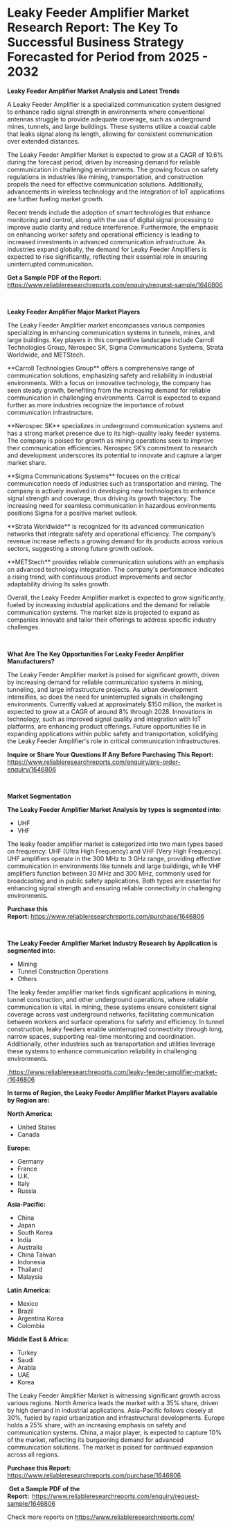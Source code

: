 <p><h1>Leaky Feeder Amplifier Market Research Report: The Key To Successful Business Strategy Forecasted for Period from 2025 - 2032</h1></p><p><strong>Leaky Feeder Amplifier Market Analysis and Latest Trends</strong></p>
<p><p>A Leaky Feeder Amplifier is a specialized communication system designed to enhance radio signal strength in environments where conventional antennas struggle to provide adequate coverage, such as underground mines, tunnels, and large buildings. These systems utilize a coaxial cable that leaks signal along its length, allowing for consistent communication over extended distances.</p><p>The Leaky Feeder Amplifier Market is expected to grow at a CAGR of 10.6% during the forecast period, driven by increasing demand for reliable communication in challenging environments. The growing focus on safety regulations in industries like mining, transportation, and construction propels the need for effective communication solutions. Additionally, advancements in wireless technology and the integration of IoT applications are further fueling market growth. </p><p>Recent trends include the adoption of smart technologies that enhance monitoring and control, along with the use of digital signal processing to improve audio clarity and reduce interference. Furthermore, the emphasis on enhancing worker safety and operational efficiency is leading to increased investments in advanced communication infrastructure. As industries expand globally, the demand for Leaky Feeder Amplifiers is expected to rise significantly, reflecting their essential role in ensuring uninterrupted communication.</p></p>
<p><strong>Get a Sample PDF of the Report:&nbsp;</strong> <a href="https://www.reliableresearchreports.com/enquiry/request-sample/1646806?utm_campaign=2745&utm_medium=2&utm_source=Github&utm_content=ia&utm_term=07042025&utm_id=leaky-feeder-amplifier">https://www.reliableresearchreports.com/enquiry/request-sample/1646806</a></p>
<p>&nbsp;</p>
<p><strong>Leaky Feeder Amplifier Major Market Players</strong></p>
<p><p>The Leaky Feeder Amplifier market encompasses various companies specializing in enhancing communication systems in tunnels, mines, and large buildings. Key players in this competitive landscape include Carroll Technologies Group, Nerospec SK, Sigma Communications Systems, Strata Worldwide, and METStech.</p><p>**Carroll Technologies Group** offers a comprehensive range of communication solutions, emphasizing safety and reliability in industrial environments. With a focus on innovative technology, the company has seen steady growth, benefiting from the increasing demand for reliable communication in challenging environments. Carroll is expected to expand further as more industries recognize the importance of robust communication infrastructure.</p><p>**Nerospec SK** specializes in underground communication systems and has a strong market presence due to its high-quality leaky feeder systems. The company is poised for growth as mining operations seek to improve their communication efficiencies. Nerospec SK’s commitment to research and development underscores its potential to innovate and capture a larger market share.</p><p>**Sigma Communications Systems** focuses on the critical communication needs of industries such as transportation and mining. The company is actively involved in developing new technologies to enhance signal strength and coverage, thus driving its growth trajectory. The increasing need for seamless communication in hazardous environments positions Sigma for a positive market outlook.</p><p>**Strata Worldwide** is recognized for its advanced communication networks that integrate safety and operational efficiency. The company’s revenue increase reflects a growing demand for its products across various sectors, suggesting a strong future growth outlook. </p><p>**METStech** provides reliable communication solutions with an emphasis on advanced technology integration. The company's performance indicates a rising trend, with continuous product improvements and sector adaptability driving its sales growth.</p><p>Overall, the Leaky Feeder Amplifier market is expected to grow significantly, fueled by increasing industrial applications and the demand for reliable communication systems. The market size is projected to expand as companies innovate and tailor their offerings to address specific industry challenges.</p></p>
<p>&nbsp;</p>
<p><strong>What Are The Key Opportunities For Leaky Feeder Amplifier Manufacturers?</strong></p>
<p><p>The Leaky Feeder Amplifier market is poised for significant growth, driven by increasing demand for reliable communication systems in mining, tunneling, and large infrastructure projects. As urban development intensifies, so does the need for uninterrupted signals in challenging environments. Currently valued at approximately $150 million, the market is expected to grow at a CAGR of around 8% through 2028. Innovations in technology, such as improved signal quality and integration with IoT platforms, are enhancing product offerings. Future opportunities lie in expanding applications within public safety and transportation, solidifying the Leaky Feeder Amplifier's role in critical communication infrastructures.</p></p>
<p><strong>Inquire or Share Your Questions If Any Before Purchasing This Report:</strong> <a href="https://www.reliableresearchreports.com/enquiry/pre-order-enquiry/1646806?utm_campaign=2745&utm_medium=2&utm_source=Github&utm_content=ia&utm_term=07042025&utm_id=leaky-feeder-amplifier">https://www.reliableresearchreports.com/enquiry/pre-order-enquiry/1646806</a></p>
<p>&nbsp;</p>
<p><strong>Market Segmentation</strong></p>
<p><strong>The Leaky Feeder Amplifier Market Analysis by types is segmented into:</strong></p>
<p><ul><li>UHF</li><li>VHF</li></ul></p>
<p><p>The leaky feeder amplifier market is categorized into two main types based on frequency: UHF (Ultra High Frequency) and VHF (Very High Frequency). UHF amplifiers operate in the 300 MHz to 3 GHz range, providing effective communication in environments like tunnels and large buildings, while VHF amplifiers function between 30 MHz and 300 MHz, commonly used for broadcasting and in public safety applications. Both types are essential for enhancing signal strength and ensuring reliable connectivity in challenging environments.</p></p>
<p><strong>Purchase this Report:&nbsp;</strong><a href="https://www.reliableresearchreports.com/purchase/1646806?utm_campaign=2745&utm_medium=2&utm_source=Github&utm_content=ia&utm_term=07042025&utm_id=leaky-feeder-amplifier">https://www.reliableresearchreports.com/purchase/1646806</a></p>
<p>&nbsp;</p>
<p><strong>The Leaky Feeder Amplifier Market Industry Research by Application is segmented into:</strong></p>
<p><ul><li>Mining</li><li>Tunnel Construction Operations</li><li>Others</li></ul></p>
<p><p>The leaky feeder amplifier market finds significant applications in mining, tunnel construction, and other underground operations, where reliable communication is vital. In mining, these systems ensure consistent signal coverage across vast underground networks, facilitating communication between workers and surface operations for safety and efficiency. In tunnel construction, leaky feeders enable uninterrupted connectivity through long, narrow spaces, supporting real-time monitoring and coordination. Additionally, other industries such as transportation and utilities leverage these systems to enhance communication reliability in challenging environments.</p></p>
<p><a href="https://www.reliableresearchreports.com/leaky-feeder-amplifier-market-r1646806?utm_campaign=2745&utm_medium=2&utm_source=Github&utm_content=ia&utm_term=07042025&utm_id=leaky-feeder-amplifier">&nbsp;https://www.reliableresearchreports.com/leaky-feeder-amplifier-market-r1646806</a></p>
<p><strong>In terms of Region, the Leaky Feeder Amplifier Market Players available by Region are:</strong></p>
<p>
    <p> <strong> North America: </strong>
        <ul>
            <li>United States</li>
            <li>Canada</li>
        </ul>
        </p> 
    <p> <strong> Europe: </strong>
        <ul>
            <li>Germany</li>
            <li>France</li>
            <li>U.K.</li>
            <li>Italy</li>
            <li>Russia</li>
        </ul>
        </p> 
    <p> <strong> Asia-Pacific: </strong>
        <ul>
            <li>China</li>
            <li>Japan</li>
            <li>South Korea</li>
            <li>India</li>
            <li>Australia</li>
            <li>China Taiwan</li>
            <li>Indonesia</li>
            <li>Thailand</li>
            <li>Malaysia</li>
        </ul>
        </p> 
    <p> <strong> Latin America: </strong>
        <ul>
            <li>Mexico</li>
            <li>Brazil</li>
            <li>Argentina Korea</li>
            <li>Colombia</li>
        </ul>
        </p> 
    <p> <strong> Middle East & Africa: </strong>
        <ul>
            <li>Turkey</li>
            <li>Saudi</li>
            <li>Arabia</li>
            <li>UAE</li>
            <li>Korea</li>
        </ul>
    </p>
    </p>
<p><p>The Leaky Feeder Amplifier Market is witnessing significant growth across various regions. North America leads the market with a 35% share, driven by high demand in industrial applications. Asia-Pacific follows closely at 30%, fueled by rapid urbanization and infrastructural developments. Europe holds a 25% share, with an increasing emphasis on safety and communication systems. China, a major player, is expected to capture 10% of the market, reflecting its burgeoning demand for advanced communication solutions. The market is poised for continued expansion across all regions.</p></p>
<p><strong>Purchase this Report: </strong><a href="https://www.reliableresearchreports.com/purchase/1646806?utm_campaign=2745&utm_medium=2&utm_source=Github&utm_content=ia&utm_term=07042025&utm_id=leaky-feeder-amplifier">https://www.reliableresearchreports.com/purchase/1646806</a></p>
<p>&nbsp;<strong>Get a Sample PDF of the Report:&nbsp;&nbsp;</strong><a href="https://www.reliableresearchreports.com/enquiry/request-sample/1646806?utm_campaign=2745&utm_medium=2&utm_source=Github&utm_content=ia&utm_term=07042025&utm_id=leaky-feeder-amplifier">https://www.reliableresearchreports.com/enquiry/request-sample/1646806</a></p>
<p><strong></strong></p>
<p>Check more reports on <a href="https://www.reliableresearchreports.com/?utm_campaign=2745&utm_medium=2&utm_source=Github&utm_content=ia&utm_term=07042025&utm_id=leaky-feeder-amplifier">https://www.reliableresearchreports.com/</a></p>